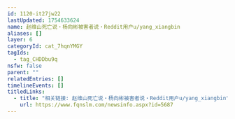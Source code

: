 ```yaml
---
id: 1120-it27jw22
lastUpdated: 1754633624
name: 赵维山死亡说・杨向彬被害者说・Reddit用户u/yang_xiangbin
aliases: []
layer: 6
categoryId: cat_7hqnYMGY
tagIds:
  - tag_CHDDbu9q
nsfw: false
parent: ""
relatedEntries: []
timelineEvents: []
titledLinks:
  - title: "相关链接: 赵维山死亡说・杨向彬被害者说・Reddit用户u/yang_xiangbin"
    url: https://www.fqnslm.com/newsinfo.aspx?id=5687
---
```


